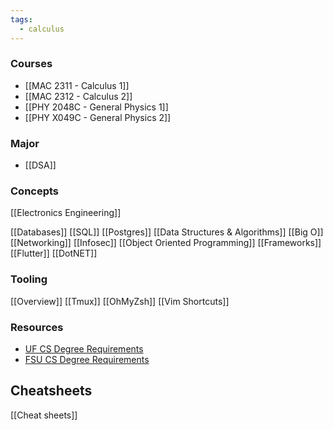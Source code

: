 ```yaml
---
tags:
  - calculus
---
```

### Courses

- [[MAC 2311 - Calculus 1]]
- [[MAC 2312 - Calculus 2]]
- [[PHY 2048C - General Physics 1]]
- [[PHY X049C - General Physics 2]]

### Major

- [[DSA]]
### Concepts
[[Electronics Engineering]]

[[Databases]]
	[[SQL]]
	[[Postgres]]
[[Data Structures & Algorithms]]
	[[Big O]]
[[Networking]]
	[[Infosec]]
[[Object Oriented Programming]]
[[Frameworks]]
	[[Flutter]]
	[[DotNET]]
### Tooling
[[Overview]]
	[[Tmux]]
	[[OhMyZsh]]
	[[Vim Shortcuts]]
### Resources

- [UF CS Degree Requirements](https://catalog.ufl.edu/UGRD/colleges-schools/UGENG/CPS_BSCS/)
- [FSU CS Degree Requirements](https://www.cs.fsu.edu/academics/undergraduate-programs/bscs-degree-requirements/)

## Cheatsheets

[[Cheat sheets]]
